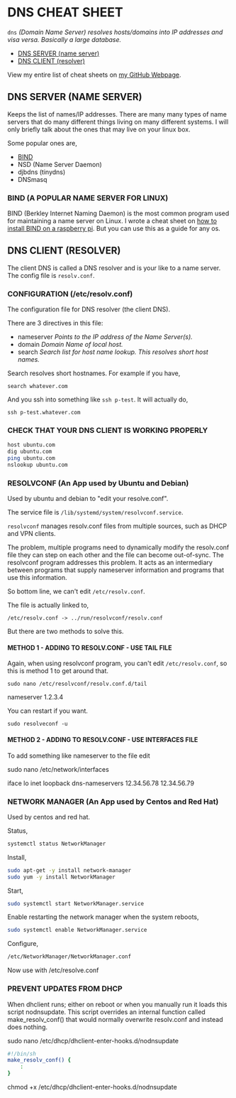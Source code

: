 # DNS CHEAT SHEET

`dns` _(Domain Name Server) resolves hosts/domains into IP addresses
and visa versa.  Basically a large database._

* [DNS SERVER (name server)](https://github.com/JeffDeCola/my-cheat-sheets/tree/master/software/development/operating-systems/linux/dns-cheat-sheet#dns-server-name-server)
* [DNS CLIENT (resolver)](https://github.com/JeffDeCola/my-cheat-sheets/tree/master/software/development/operating-systems/linux/dns-cheat-sheet#dns-client-resolver)

View my entire list of cheat sheets on
[my GitHub Webpage](https://jeffdecola.github.io/my-cheat-sheets/).

## DNS SERVER (NAME SERVER)

Keeps the list of names/IP addresses.  There are many many types
of name servers that do many different things living on many
different systems. I will only briefly talk about the ones
that may live on your linux box.

Some popular ones are,

* [BIND](https://github.com/JeffDeCola/my-cheat-sheets/tree/master/other/single-board-computers/raspberry-pi/create-dns-server-cheat-sheet)
* NSD (Name Server Daemon)
* djbdns (tinydns)
* DNSmasq

### BIND (A POPULAR NAME SERVER FOR LINUX)

BIND (Berkley Internet Naming Daemon) is the most common
program used for maintaining a name server on Linux.
I wrote a cheat sheet on
[how to install BIND on a raspberry pi](https://github.com/JeffDeCola/my-cheat-sheets/tree/master/other/single-board-computers/raspberry-pi/create-dns-server-cheat-sheet).
But you can use this as a guide for any os.

## DNS CLIENT (RESOLVER)

The client DNS is called a DNS resolver and is your like to
a name server.  The config file is `resolv.conf`.

### CONFIGURATION (/etc/resolv.conf)

The configuration file for DNS resolver (the client DNS).

There are 3 directives in this file:

* nameserver _Points to the IP address of the Name Server(s)._
* domain     _Domain Name of local host._
* search     _Search list for host name lookup.  This resolves short host names._

Search resolves short hostnames. For example if you have,

`search whatever.com`

And you ssh into something like `ssh p-test`.  It will actually do,

`ssh p-test.whatever.com`

### CHECK THAT YOUR DNS CLIENT IS WORKING PROPERLY

```bash
host ubuntu.com
dig ubuntu.com
ping ubuntu.com
nslookup ubuntu.com
```

### RESOLVCONF (An App used by Ubuntu and Debian)

Used by ubuntu and debian to "edit your resolve.conf".

The service file is `/lib/systemd/system/resolvconf.service`.

`resolvconf` manages resolv.conf files from multiple sources,
such as DHCP and VPN clients.

The problem, multiple programs need to dynamically modify
the resolv.conf file they can step on each other and the
file can become out-of-sync. The resolvconf program addresses
this problem. It acts as an intermediary between programs that supply
nameserver information and programs that use this information.

So bottom line, we can't edit `/etc/resolv.conf`.

The file is actually linked to,

`/etc/resolv.conf -> ../run/resolvconf/resolv.conf`

But there are two methods to solve this.

#### METHOD 1 - ADDING TO RESOLV.CONF - USE TAIL FILE

Again, when using resolvconf program, you can't edit
`/etc/resolv.conf`, so this is method 1 to get around that.

`sudo nano /etc/resolvconf/resolv.conf.d/tail`

nameserver 1.2.3.4

You can restart if you want.

`sudo resolveconf -u`

#### METHOD 2 - ADDING TO RESOLV.CONF - USE INTERFACES FILE

To add something like nameserver to the file edit

sudo nano /etc/network/interfaces

iface lo inet loopback
    dns-nameservers 12.34.56.78 12.34.56.79

### NETWORK MANAGER (An App used by Centos and Red Hat)

Used by centos and red hat.

Status,

```bash
systemctl status NetworkManager
```

Install,

```bash
sudo apt-get -y install network-manager
sudo yum -y install NetworkManager
```

Start,

```bash
sudo systemctl start NetworkManager.service
```

Enable restarting the network manager when the system reboots,

```bash
sudo systemctl enable NetworkManager.service
```

Configure,

```bash
/etc/NetworkManager/NetworkManager.conf
```

Now use with /etc/resolve.conf

### PREVENT UPDATES FROM DHCP

When dhclient runs; either on reboot or when you
manually run it loads this script nodnsupdate.
This script overrides an internal function called
make_resolv_conf() that would normally overwrite
resolv.conf and instead does nothing.

sudo nano /etc/dhcp/dhclient-enter-hooks.d/nodnsupdate

```bash
#!/bin/sh
make_resolv_conf() {
    :
}
```

chmod +x /etc/dhcp/dhclient-enter-hooks.d/nodnsupdate
